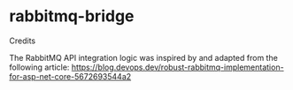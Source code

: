 # rabbitmq-bridge

Credits

The RabbitMQ API integration logic was inspired by and adapted from the following article:
https://blog.devops.dev/robust-rabbitmq-implementation-for-asp-net-core-5672693544a2
